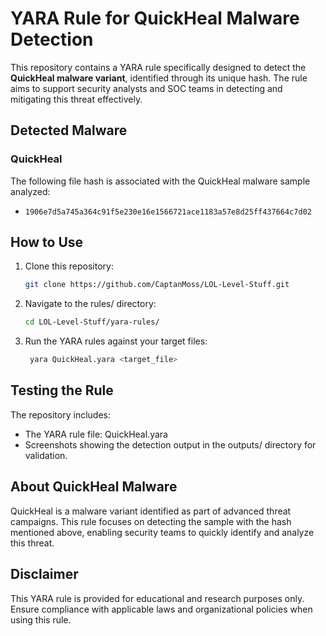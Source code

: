 # YARA Rule for QuickHeal Malware Detection

This repository contains a YARA rule specifically designed to detect the **QuickHeal malware variant**, identified through its unique hash. The rule aims to support security analysts and SOC teams in detecting and mitigating this threat effectively.

## Detected Malware
### QuickHeal
The following file hash is associated with the QuickHeal malware sample analyzed:
- `1906e7d5a745a364c91f5e230e16e1566721ace1183a57e8d25ff437664c7d02`

## How to Use
1. Clone this repository:
   ```bash
   git clone https://github.com/CaptanMoss/LOL-Level-Stuff.git
2. Navigate to the rules/ directory:
   ```bash
   cd LOL-Level-Stuff/yara-rules/
3. Run the YARA rules against your target files:
   ```bash
    yara QuickHeal.yara <target_file>

## Testing the Rule
The repository includes:

- The YARA rule file: QuickHeal.yara
- Screenshots showing the detection output in the outputs/ directory for validation.
    
## About QuickHeal Malware
QuickHeal is a malware variant identified as part of advanced threat campaigns. This rule focuses on detecting the sample with the hash mentioned above, enabling security teams to quickly identify and analyze this threat.

## Disclaimer
This YARA rule is provided for educational and research purposes only. Ensure compliance with applicable laws and organizational policies when using this rule.